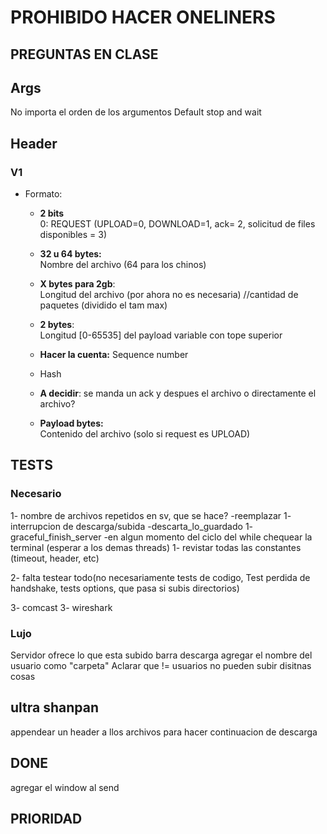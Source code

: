 # PROHIBIDO HACER ONELINERS

## PREGUNTAS EN CLASE

## Args
No importa el orden de los argumentos 
Default stop and wait

## Header
### V1
- Formato:
    - **2 bits**  
    0: REQUEST (UPLOAD=0, DOWNLOAD=1, ack= 2, solicitud de files disponibles = 3)
    - **32 u 64 bytes:**  
    Nombre del archivo (64 para los chinos)
    - **X bytes para 2gb**:  
    Longitud del archivo (por ahora no es necesaria) //cantidad de paquetes (dividido el tam max)
    - **2 bytes**:  
    Longitud [0-65535] del payload variable con tope superior
    - **Hacer la cuenta:**
    Sequence number 
    - Hash

    - **A decidir**: se manda un ack y despues el archivo o directamente el archivo?

    - **Payload bytes:**  
    Contenido del archivo (solo si request es UPLOAD)

## TESTS

### Necesario
1- nombre de archivos repetidos en sv, que se hace? -reemplazar
1- interrupcion de descarga/subida                  -descarta_lo_guardado
1- graceful_finish_server                           -en algun momento del ciclo del while chequear la terminal (esperar a los demas threads)
1- revistar todas las constantes (timeout, header, etc)

2- falta testear todo(no necesariamente tests de codigo, Test perdida de handshake, tests options, que pasa si subis directorios)

3- comcast
3- wireshark 




### Lujo
Servidor ofrece lo que esta subido
barra descarga
agregar el nombre del usuario como "carpeta"
Aclarar que != usuarios no pueden subir disitnas cosas 

## ultra shanpan
appendear un header a llos archivos para hacer continuacion de descarga


## DONE
agregar el window al send
## PRIORIDAD
